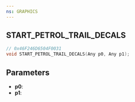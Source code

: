 ```yaml
---
ns: GRAPHICS
---
```

## START_PETROL_TRAIL_DECALS

```c
// 0x46F246D6504F0031
void START_PETROL_TRAIL_DECALS(Any p0, Any p1);
```

## Parameters
* **p0**:
* **p1**:
